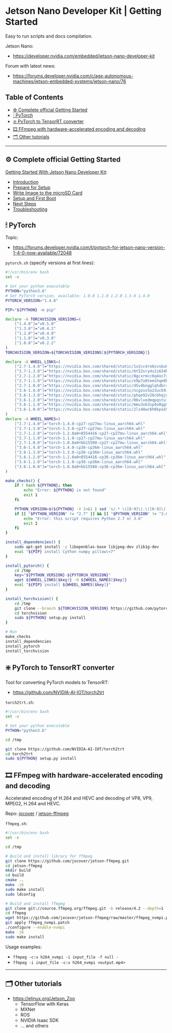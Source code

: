 # Jetson Nano Developer Kit | Getting Started

Easy to run scripts and docs compilation.

Jetson Nano:
- https://developer.nvidia.com/embedded/jetson-nano-developer-kit

Forum with latest news: 
- https://forums.developer.nvidia.com/c/agx-autonomous-machines/jetson-embedded-systems/jetson-nano/76

## Table of Contents

- [⚙️ Complete official Getting Started](#-complete-official-getting-started)
- [🕯 PyTorch](#-pytorch)
- [❇️ PyTorch to TensorRT converter](#-pytorch-to-tensorrt-converter)
- [🎞 FFmpeg with hardware-accelerated encoding and decoding](#-ffmpeg-with-hardware-accelerated-encoding-and-decoding)
- [🗂 Other tutorials](#-other-tutorials)


---

## ⚙️ Complete official Getting Started

[Getting Started With Jetson Nano Developer Kit](https://developer.nvidia.com/embedded/learn/get-started-jetson-nano-devkit):
- [Introduction](https://developer.nvidia.com/embedded/learn/get-started-jetson-nano-devkit)
- [Prepare for Setup](https://developer.nvidia.com/embedded/learn/get-started-jetson-nano-devkit#prepare)
- [Write Image to the microSD Card](https://developer.nvidia.com/embedded/learn/get-started-jetson-nano-devkit#write)
- [Setup and First Boot](https://developer.nvidia.com/embedded/learn/get-started-jetson-nano-devkit#setup)
- [Next Steps](https://developer.nvidia.com/embedded/learn/get-started-jetson-nano-devkit#next)
- [Troubleshooting](https://developer.nvidia.com/embedded/learn/get-started-jetson-nano-devkit#troubleshooting)

## 🕯 PyTorch

Topic:
- https://forums.developer.nvidia.com/t/pytorch-for-jetson-nano-version-1-4-0-now-available/72048

`pytorch.sh` (specify versions at first lines):
```bash
#!/usr/bin/env bash
set -e

# Set your python executable
PYTHON="python3.6"
# Set PyTorch version, available: 1.0.0 1.1.0 1.2.0 1.3.0 1.4.0
PYTORCH_VERSION="1.4.0"

PIP="${PYTHON} -m pip"

declare -A TORCHVISION_VERSIONS=(
    ["1.4.0"]="v0.5.0"
    ["1.3.0"]="v0.4.2"
    ["1.2.0"]="v0.4.0"
    ["1.1.0"]="v0.3.0"
    ["1.0.0"]="v0.2.2"
)
TORCHVISION_VERSION=${TORCHVISION_VERSIONS[${PYTORCH_VERSION}]}

declare -A WHEEL_LINKS=(
    ["2.7-1.4.0"]="https://nvidia.box.com/shared/static/1v2cc4ro6zvsbu0p8h6qcuaqco1qcsif.whl"
    ["2.7-1.3.0"]="https://nvidia.box.com/shared/static/6t52xry4x2i634h1cfqvc9oaoqfzrcnq.whl"
    ["2.7-1.2.0"]="https://nvidia.box.com/shared/static/8gcxrmcc6q4oc7xsoybk5wb26rkwugme.whl"
    ["2.7-1.1.0"]="https://nvidia.box.com/shared/static/n9p7u0tem1hqe0kyhjspzz78xpka7f5e.whl"
    ["2.7-1.0.0"]="https://nvidia.box.com/shared/static/d5v4bngglqhdbr4g9ir4eeg6k6miwqnv.whl"
    ["3.6-1.4.0"]="https://nvidia.box.com/shared/static/ncgzus5o23uck9i5oth2n8n06k340l6k.whl"
    ["3.6-1.3.0"]="https://nvidia.box.com/shared/static/phqe92v26cbhqjohwtvxorrwnmrnfx1o.whl"
    ["3.6-1.2.0"]="https://nvidia.box.com/shared/static/06vlvedmqpqstu1dym49fo7aapgfyyu9.whl"
    ["3.6-1.1.0"]="https://nvidia.box.com/shared/static/mmu3xb3sp4o8qg9tji90kkxl1eijjfc6.whl"
    ["3.6-1.0.0"]="https://nvidia.box.com/shared/static/2ls48wc6h0kp1e58fjk21zast96lpt70.whl"
)
declare -A WHEEL_NAMES=(
    ["2.7-1.4.0"]="torch-1.4.0-cp27-cp27mu-linux_aarch64.whl"
    ["2.7-1.3.0"]="torch-1.3.0-cp27-cp27mu-linux_aarch64.whl"
    ["2.7-1.2.0"]="torch-1.2.0a0+8554416-cp27-cp27mu-linux_aarch64.whl"
    ["2.7-1.1.0"]="torch-1.1.0-cp27-cp27mu-linux_aarch64.whl"
    ["2.7-1.0.0"]="torch-1.0.0a0+bb15580-cp27-cp27mu-linux_aarch64.whl"
    ["3.6-1.4.0"]="torch-1.4.0-cp36-cp36m-linux_aarch64.whl"
    ["3.6-1.3.0"]="torch-1.3.0-cp36-cp36m-linux_aarch64.whl"
    ["3.6-1.2.0"]="torch-1.2.0a0+8554416-cp36-cp36m-linux_aarch64.whl"
    ["3.6-1.1.0"]="torch-1.1.0-cp36-cp36m-linux_aarch64.whl"
    ["3.6-1.0.0"]="torch-1.0.0a0+bb15580-cp36-cp36m-linux_aarch64.whl"
)

make_checks() {
    if ! hash ${PYTHON}; then
        echo "Error: ${PYTHON} is not found"
        exit 1
    fi

    PYTHON_VERSION=$(${PYTHON} -V 2>&1 | sed 's/.* \([0-9]\).\([0-9]\).*/\1.\2/')
    if [[ "$PYTHON_VERSION" != "2.7" ]] && [[ "$PYTHON_VERSION" != "3.6" ]]; then
        echo "Error: this script requires Python 2.7 or 3.6"
        exit 2
    fi
}

install_dependencies() {
    sudo apt-get install -y libopenblas-base libjpeg-dev zlib1g-dev
    eval "${PIP} install Cython numpy pillow\<7"
}

install_pytorch() {
    cd /tmp
    key="${PYTHON_VERSION}-${PYTORCH_VERSION}"
    wget ${WHEEL_LINKS[$key]} -O ${WHEEL_NAMES[$key]}
    eval "${PIP} install ${WHEEL_NAMES[$key]}"
}

install_torchvision() {
    cd /tmp
    git clone --branch ${TORCHVISION_VERSION} https://github.com/pytorch/vision torchvision
    cd torchvision
    sudo ${PYTHON} setup.py install
}

# Run
make_checks
install_dependencies
install_pytorch
install_torchvision

```

## ❇️ PyTorch to TensorRT converter

Tool for converting PyTorch models to TensorRT:
- https://github.com/NVIDIA-AI-IOT/torch2trt

`torch2trt.sh`:
```bash
#!/usr/bin/env bash
set -e

# Set your python executable
PYTHON="python3.6"

cd /tmp

git clone https://github.com/NVIDIA-AI-IOT/torch2trt
cd torch2trt
sudo ${PYTHON} setup.py install

```

## 🎞 FFmpeg with hardware-accelerated encoding and decoding

Accelerated encoding of H.264 and HEVC and decoding of VP8, VP9, MPEG2, H.264 and HEVC.

Repo: [jocover](https://github.com/jocover) / [jetson-ffmpeg](https://github.com/jocover/jetson-ffmpeg)

`ffmpeg.sh`:
```bash
#!/usr/bin/env bash
set -e

cd /tmp

# Build and install library for ffmpeg
git clone https://github.com/jocover/jetson-ffmpeg.git
cd jetson-ffmpeg
mkdir build
cd build
cmake ..
make -j6
sudo make install
sudo ldconfig

# Build and install ffmpeg
git clone git://source.ffmpeg.org/ffmpeg.git -b release/4.2 --depth=1
cd ffmpeg
wget https://github.com/jocover/jetson-ffmpeg/raw/master/ffmpeg_nvmpi.patch
git apply ffmpeg_nvmpi.patch
./configure --enable-nvmpi
make -j6
sudo make install

```

Usage examples:
- `ffmpeg -c:v h264_nvmpi -i input_file -f null -`
- `ffmpeg -i input_file -c:v h264_nvmpi <output.mp4>`

---

## 🗂 Other tutorials

- https://elinux.org/Jetson_Zoo
  - TensorFlow with Keras
  - MXNet
  - ROS
  - NVIDIA Isaac SDK
  - ... and others
